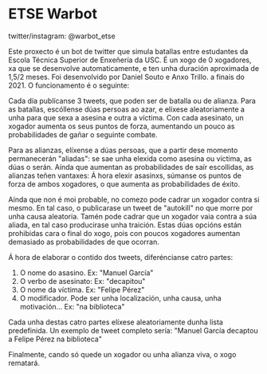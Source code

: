 # ETSE Warbot
twitter/instagram: @warbot_etse

Este proxecto é un bot de twitter que simula batallas entre estudantes da Escola Técnica Superior de Enxeñería da USC. É un xogo de 0 xogadores, xa que se desenvolve automaticamente, e ten unha duración aproximada de 1,5/2 meses. Foi desenvolvido por Daniel Souto e Anxo Trillo. a finais do 2021. O funcionamento é o seguinte:

Cada día publícanse 3 tweets, que poden ser de batalla ou de alianza. Para as batallas, escóllense dúas persoas ao azar, e elíxese aleatoriamente a unha para que sexa a asesina e outra a víctima. Con cada asesinato, un xogador aumenta os seus puntos de forza, aumentando un pouco as probabilidades de gañar o seguinte combate.

Para as alianzas, elíxense a dúas persoas, que a partir dese momento permanecerán "aliadas": se sae unha elexida como asesina ou víctima, as dúas o serán. Aínda que aumentan as probabilidades de saír escollidas, as alianzas teñen vantaxes: Á hora elexir asasinxs, súmanse os puntos de forza de ambos xogadores, o que aumenta as probabilidades de éxito.

Aínda que non é moi probable, no comezo pode cadrar un xogador contra si mesmo. En tal caso, o publicarase un tweet de "autokill" no que morre por unha causa aleatoria. Tamén pode cadrar que un xogador vaia contra a súa aliada, en tal caso producirase unha traición. Estas dúas opcións están prohibidas cara o final do xogo, pois con poucos xogadores aumentan demasiado as probabilidades de que ocorran.

Á hora de elaborar o contido dos tweets, diferéncianse catro partes:
1. O nome do asasino. Ex: "Manuel García"
2. O verbo de asesinato: Ex: "decapitou"
3. O nome da víctima. Ex: "Felipe Pérez"
4. O modificador. Pode ser unha localización, unha causa, unha motivación... Ex: "na biblioteca"

Cada unha destas catro partes elíxese aleatoriamente dunha lista predefinida. Un exemplo de tweet completo sería: "Manuel García decaptou a Felipe Pérez na biblioteca"

Finalmente, cando só quede un xogador ou unha alianza viva, o xogo rematará.
